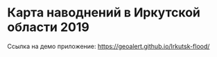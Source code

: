 # Карта наводнений в Иркутской области 2019

Ссылка на демо приложение: https://geoalert.github.io/Irkutsk-flood/
